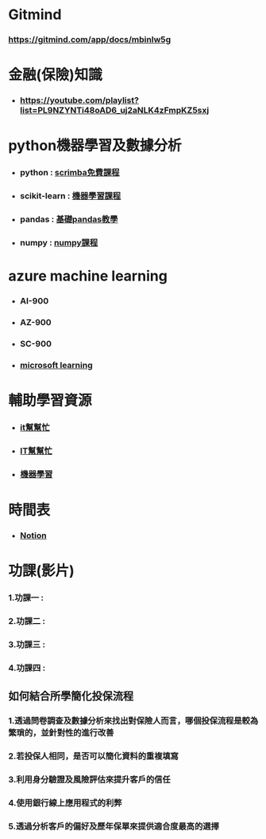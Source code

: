 # **Gitmind**
### https://gitmind.com/app/docs/mbinlw5g
# **金融(保險)知識**
* ### https://youtube.com/playlist?list=PL9NZYNTi48oAD6_uj2aNLK4zFmpKZ5sxj
# **python機器學習及數據分析**
* ### python : [scrimba免費課程](https://scrimba.com/learn/python)
* ### scikit-learn : [機器學習課程](https://app.datacamp.com/)
* ### pandas : [基礎pandas教學](https://blog.techbridge.cc/2020/09/21/python-pandas-zen-tutorial/)
* ### numpy : [numpy課程](https://www.w3schools.com/python/numpy/default.asp)
# **azure machine learning**
* ### AI-900
* ### AZ-900
* ### SC-900
* ### [microsoft learning](https://learn.microsoft.com/zh-tw/users/14489671/achievements)
# **輔助學習資源**
* ### [it幫幫忙](https://ithelp.ithome.com.tw/articles/10204845) 
* ### [IT幫幫忙](https://ithelp.ithome.com.tw/articles/10192414)
* ### [機器學習](https://medium.com/%E5%B1%95%E9%96%8B%E6%95%B8%E6%93%9A%E4%BA%BA%E7%94%9F/python%E6%A9%9F%E5%99%A8%E5%AD%B8%E7%BF%92%E5%85%A5%E9%96%80-%E4%B8%80-96e23a80bee2)
# **時間表**
* ### [Notion](https://www.notion.so/4ba04a25c6a74504bad17768e401c14f?v=28a0eaa2be5745689aa672c15cd6002c&pvs=4)
# **功課(影片)**
### 1.功課一 :
### 2.功課二 :
### 3.功課三 :
### 4.功課四 :
## **如何結合所學簡化投保流程**
### 1.透過問卷調查及數據分析來找出對保險人而言，哪個投保流程是較為繁瑣的，並針對性的進行改善
### 2.若投保人相同，是否可以簡化資料的重複填寫
### 3.利用身分驗證及風險評估來提升客戶的信任
### 4.使用銀行線上應用程式的利弊
### 5.透過分析客戶的偏好及歷年保單來提供適合度最高的選擇
### 
